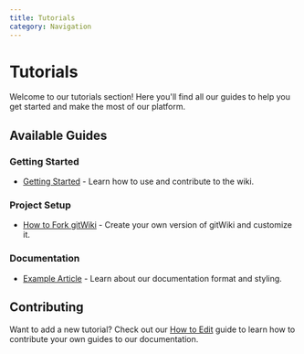 ```yaml
---
title: Tutorials
category: Navigation
---
```


# Tutorials

Welcome to our tutorials section! Here you'll find all our guides to help you get started and make the most of our platform.

## Available Guides

### Getting Started
- [Getting Started](/getting-started) - Learn how to use and contribute to the wiki.

### Project Setup
- [How to Fork gitWiki](/how-to-fork) - Create your own version of gitWiki and customize it.

### Documentation
- [Example Article](/example-article) - Learn about our documentation format and styling.

## Contributing

Want to add a new tutorial? Check out our [How to Edit](/how-to-edit) guide to learn how to contribute your own guides to our documentation.

